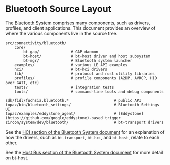 # Bluetooth Source Layout

The [Bluetooth
System](https://fuchsia.googlesource.com/fuchsia/+/master/garnet/docs/bluetooth_architecture.md)
comprises many components, such as drivers, profiles, and client
applications. This document provides an overview of where the various components
live in the source tree.

<!--
This was generated by running

$ (find . -name BUILD.gn -o -name rules.mk | egrep 'bt|bluetooth';
   find . -name BUILD.gn | xargs grep -l 'fidl:bluetooth') \
   | sort | uniq

And then culling and annotating by hand.
-->

```
src/connectivity/bluetooth/
    core/
        bt-gap/              # GAP daemon
        bt-host/             # bt-host driver and host subsystem
        bt-mgr/              # Bluetooth system launcher
    examples/                # various LE API examples
    hci/                     # bt-hci drivers
    lib/                     # protocol and rust utility libraries
    profiles/                # profile components (A2DP, AVRCP, HID over GATT, etc)
    tests/                   # integration tests
    tools/                   # command-line tools and debug components

sdk/fidl/fuchsia.bluetooth.*                    # public API
topaz/bin/bluetooth_settings/                   # Bluetooth Settings UI
topaz/examples/eddystone_agent/                 # [Eddystone](https://github.com/google/eddystone)-based trigger
zircon/system/dev/bluetooth/                    # bt-transport drivers
```

See the [HCI section of the Bluetooth System document](/docs/bluetooth_architecture.md#hci) for an explanation of how the drivers, such as `bt-transport`, `bt-hci`, and `bt-host`, relate to each other.

See the [Host Bus section of the Bluetooth System document](/docs/bluetooth_architecture.md#host-bus) for more detail on bt-host.
